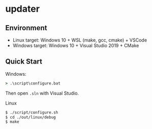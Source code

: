 # updater

## Environment

* Linux target: Windows 10 + WSL (make, gcc, cmake) + VSCode
* Windows target: Windows 10 + Visual Studio 2019 + CMake

## Quick Start

Windows:

``` bat
> .\script\configure.bat
```

Then open `.sln` with Visual Studio.

Linux

``` bash
$ ./script/configure.sh
$ cd ./out/linux/debug
$ make
```
